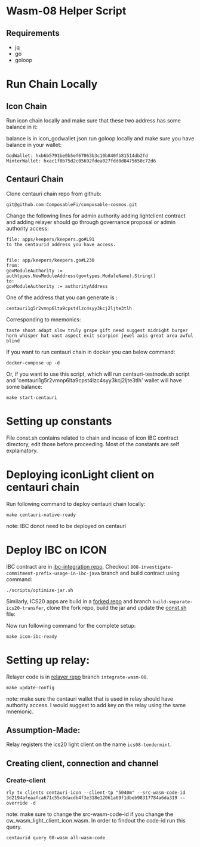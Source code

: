 # Wasm-08 Helper Script

## Requirements

- jq
- go
- goloop

# Run Chain Locally

## Icon Chain

Run icon chain locally and make sure that these two address has some balance in it:

balance is in icon_godwallet.json
run goloop locally and make sure you have balance in your wallet:

```
GodWallet: hxb6b5791be0b5ef67063b3c10b840fb81514db2fd
MinterWallet: hxac1f0b75d2c05692fdea027fdd0d8475650c72d6
```

## Centauri Chain

Clone centauri chain repo from github:

```
git@github.com:ComposableFi/composable-cosmos.git
```

Change the following lines for admin authority adding lightclient contract and adding relayer should go through governance proposal or admin authority access:

```
file: apps/keepers/keepers.go#L91
to the centaurid address you have access.


file: app/keepers/keepers.go#L230
from:
govModuleAuthority := authtypes.NewModuleAddress(govtypes.ModuleName).String()
to:
govModuleAuthority := authorityAddress

```

One of the address that you can generate is :

```
centauri1g5r2vmnp6lta9cpst4lzc4syy3kcj2ljte3tlh
```

Corresponding to mnemonics:

```
taste shoot adapt slow truly grape gift need suggest midnight burger horn whisper hat vast aspect exit scorpion jewel axis great area awful blind
```

If you want to run centauri chain in docker you can below command:

```
docker-compose up -d
```

Or, if you want to use this script, which will run centauri-testnode.sh script and 'centauri1g5r2vmnp6lta9cpst4lzc4syy3kcj2ljte3tlh' wallet will have some balance:

```
make start-centauri
```

# Setting up constants

File const.sh contains related to chain and incase of icon IBC contract directory, edit those before proceeding. Most of the constants are self explainatory.

# Deploying iconLight client on centauri chain

Run following command to deploy centauri chain locally:

```
make centauri-native-ready
```

note: IBC donot need to be deployed on centauri

# Deploy IBC on ICON

IBC contract are in [ibc-integration repo](https://github.com/icon-project/ibc-integration). Checkout `808-investigate-commitment-prefix-usage-in-ibc-java` branch and build contract using command:

```
./scripts/optimize-jar.sh
```

Similarly, ICS20 apps are build in a [forked repo](https://github.com/sdpisreddevil/IBC-Integration) and branch `build-separate-ics20-transfer`, clone the fork repo, build the jar and update the [const.sh](const.sh) file:

Now run following command for the complete setup:

```
make icon-ibc-ready
```

# Setting up relay:

Relayer code is in [relayer repo](https://github.com/icon-project/IBC-relay) branch `integrate-wasm-08`.

```
make update-config
```

note: make sure the centauri wallet that is used in relay should have authority access. I would suggest to add key on the relay using the same mnemonic.

## Assumption-Made:

Relay registers the ics20 light client on the name `ics08-tendermint`.

## Creating client, connection and channel

### Create-client

```
rly tx clients centauri-icon --client-tp "5040m" --src-wasm-code-id 3d2194afeaafca671c55c8dacdb4f3e318e12061a69f1dbeb98317784a6da319 --override -d
```

note: make sure to change the src-wasm-code-id if you change the cw_wasm_light_client_icon.wasm. In order to findout the code-id run this query.

```
centaurid query 08-wasm all-wasm-code
```
